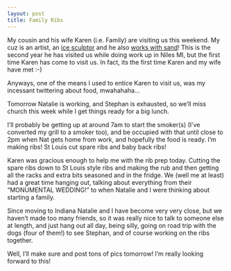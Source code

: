 ```yaml
---
layout: post
title: Family Ribs
---
```


My cousin and his wife Karen (i.e. Family) are visiting us this weekend.
My cuz is an artist, an [ice sculptor](http://www.theicestudio.com/) and
he also [works with sand](http://img30.yfrog.com/i/woz.jpg/)! This is
the second year he has visited us while doing work up in Niles MI, but
the first time Karen has come to visit us. In fact, its the first time
Karen and my wife have met :-)

Anyways, one of the means I used to entice Karen to visit us, was my
incessant twittering about food, mwahahaha…

Tomorrow Natalie is working, and Stephan is exhausted, so we’ll miss
church this week while I get things ready for a big lunch.

I’ll probably be getting up at around 7am to start the smoker(s) (I’ve
converted my grill to a smoker too), and be occupied with that until
close to 2pm when Nat gets home from work, and hopefully the food is
ready. I’m making ribs! St Louis cut spare ribs and baby back ribs!

Karen was gracious enough to help me with the rib prep today. Cutting
the spare ribs down to St Louis style ribs and making the rub and then
getting all the racks and extra bits seasoned and in the fridge. We
(well me at least) had a great time hanging out, talking about
everything from their “<span class="caps">MONUMENTAL</span> <span
class="caps"><span class="caps">WEDDING</span></span>!” to when Natalie
and I were thinking about starting a family.

Since moving to Indiana Natalie and I have become very very close, but
we haven’t made too many friends, so it was really nice to talk to
someone else at length, and just hang out all day, being silly, going on
road trip with the dogs (four of them!) to see Stephan, and of course
working on the ribs together.

Well, I’ll make sure and post tons of pics tomorrow! I’m really looking
forward to this!
